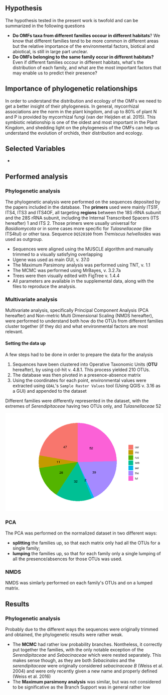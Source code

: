 ## Hypothesis

The hypothesis tested in the present work is twofold and can be summarized in the following questions
* **Do OMFs taxa from different families occour in different habitats**? We know that different families tend to be more common in different areas but the relative importance of the environmental factors, biotical and abiotical, is still in large part unclear.
* **Do OMFs belonging to the same family occur in different habitats?** Even if different families occour in different habitats, what's the distribution of each family, and what are the most important factors that may enable us to predict their presence?


## Importance of phylogenetic relationships

In order to understand the distribution and ecology of the OMFs we need to get a better insight of their phylogenesis. In general, mycorrhizal associations are the norm in the plant kingdom, and up to 80% of plant N and P is provided by mycorrhizal fungi (van der Heijden et al. 2015). This symbiotic relationship is one of the oldest and most important in the Plant Kingdom, and shedding light on the phylogenesis of the OMFs can help us understand the evolution of orchids, their distribution and ecology.

## Selected Variables

-

## Performed analysis

### Phylogenetic analysis

The phylogenetic analysis were performed on the sequences deposited by the papers included in the database.
The **primers** used were mainly ITS1F, ITS4, ITS3 and ITS4OF, all targeting **regions** between the 18S rRNA subunit and the 28S rRNA subunit, including the Internal Transcribed Spacers (ITS hereafter) 1 and ITS 2. Those primers were usually universal for *Basidiomycota* or in some cases more specific for *Tulasnellaceae* (like ITS4tul) or other taxa.
Sequence `DQ520100` from *Tremiscus helvelloides* was used as outgroup.

* Sequences were aligned using the MUSCLE algorithm and manually trimmed to a visually satisfying overlapping
* Ugene was used as main GUI, v. 37.0
* The Maximum Parsimony analysis was performed using TNT, v. 1.1
* The MCMC was performed using MrBayes, v. 3.2.7a
* Trees were then visually edited with FigTree v. 1.4.4
* All parameters are available in the supplemental data, along with the files to reproduce the analysis.

### Multivariate analysis

Multivariate analysis, specifically Principal Component Analysis (PCA hereafter) and Non-metric Multi Dimensional Scaling (NMDS hereafter), were performed to understand both how do the OTUs from different families cluster together (if they do) and what environmental factors are most relevant.

#### Setting the data up

A few steps had to be done in order to prepare the data for the analysis

 1. Sequences have been clustered into Operative Taxonomic Units (**OTU** hereafter), by using cd-hit v. 4.8.1. This process yielded 210 OTUs.
 1. The database was then pivoted in a presence-absence matrix
 1. Using the coordinates for each point, environmental values were extracted using `GDAL`'s `Sample Raster Values` tool (Using QGIS v. 3.16 as a GUI) and appended to the dataset

Different families were differently represented in the dataset, with the extremes of _Serendipitaceae_ having two OTUs only, and _Tulasnellaceae_ 52

![Amount of OTUS for each family](images/freqFamilies.png "title")


### PCA

The PCA was performed on the normalized dataset in two different ways:

* **splitting** the families up, so that each matrix only had all the OTUs for a single family;
* **lumping** the families up, so that for each family only a single lumping of all the presence/absences for those OTUs was used.

### NMDS

NMDS was simlarly performed on each family's OTUs and on a lumped matrix.

## Results

### Phylogenetic analysis

Probably due to the different ways the sequences were originally trimmed and obtained, the phylogenetic results were rather weak.

* The **MCMC** had rather low probability branches. Nontheless, it correctly put together the families, with the only notable exception of the _Serendipitaceae_ and _Sebacinaceae_ which were nested separately. This makes sense though, as they are both _Sebacinales_ and the _serendipitaceae_ were originally considered _sebacinaceae B_ (Weiss et al. 2004) and were only recently given a new name and properly defined (Weiss et al. 2016)
* The **Maximum parsimony analysis** was similar, but was not considered to be significative as the Branch Support was in general rather low


